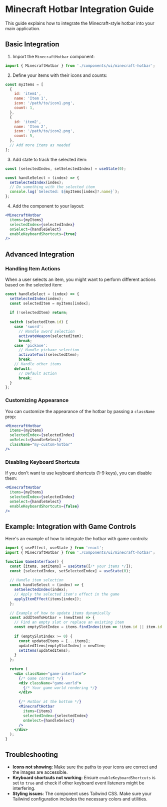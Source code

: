 # Minecraft Hotbar Integration Guide

This guide explains how to integrate the Minecraft-style hotbar into your main application.

## Basic Integration

1. Import the `MinecraftHotbar` component:

```jsx
import { MinecraftHotbar } from './components/ui/minecraft-hotbar';
```

2. Define your items with their icons and counts:

```jsx
const myItems = [
  {
    id: 'item1',
    name: 'Item 1',
    icon: '/path/to/icon1.png',
    count: 1,
  },
  {
    id: 'item2',
    name: 'Item 2',
    icon: '/path/to/icon2.png',
    count: 5,
  },
  // Add more items as needed
];
```

3. Add state to track the selected item:

```jsx
const [selectedIndex, setSelectedIndex] = useState(0);

const handleSelect = (index) => {
  setSelectedIndex(index);
  // Do something with the selected item
  console.log(`Selected: ${myItems[index]?.name}`);
};
```

4. Add the component to your layout:

```jsx
<MinecraftHotbar
  items={myItems}
  selectedIndex={selectedIndex}
  onSelect={handleSelect}
  enableKeyboardShortcuts={true}
/>
```

## Advanced Integration

### Handling Item Actions

When a user selects an item, you might want to perform different actions based on the selected item:

```jsx
const handleSelect = (index) => {
  setSelectedIndex(index);
  const selectedItem = myItems[index];
  
  if (!selectedItem) return;
  
  switch (selectedItem.id) {
    case 'sword':
      // Handle sword selection
      activateWeapon(selectedItem);
      break;
    case 'pickaxe':
      // Handle pickaxe selection
      activateTool(selectedItem);
      break;
    // Handle other items
    default:
      // Default action
      break;
  }
};
```

### Customizing Appearance

You can customize the appearance of the hotbar by passing a `className` prop:

```jsx
<MinecraftHotbar
  items={myItems}
  selectedIndex={selectedIndex}
  onSelect={handleSelect}
  className="my-custom-hotbar"
/>
```

### Disabling Keyboard Shortcuts

If you don't want to use keyboard shortcuts (1-9 keys), you can disable them:

```jsx
<MinecraftHotbar
  items={myItems}
  selectedIndex={selectedIndex}
  onSelect={handleSelect}
  enableKeyboardShortcuts={false}
/>
```

## Example: Integration with Game Controls

Here's an example of how to integrate the hotbar with game controls:

```jsx
import { useEffect, useState } from 'react';
import { MinecraftHotbar } from './components/ui/minecraft-hotbar';

function GameInterface() {
  const [items, setItems] = useState([/* your items */]);
  const [selectedIndex, setSelectedIndex] = useState(0);
  
  // Handle item selection
  const handleSelect = (index) => {
    setSelectedIndex(index);
    // Apply the selected item's effect in the game
    applyItemEffect(items[index]);
  };
  
  // Example of how to update items dynamically
  const addItemToHotbar = (newItem) => {
    // Find an empty slot or replace an existing item
    const emptySlotIndex = items.findIndex(item => !item.id || item.id.startsWith('empty-'));
    
    if (emptySlotIndex >= 0) {
      const updatedItems = [...items];
      updatedItems[emptySlotIndex] = newItem;
      setItems(updatedItems);
    }
  };
  
  return (
    <div className="game-interface">
      {/* Game content */}
      <div className="game-world">
        {/* Your game world rendering */}
      </div>
      
      {/* Hotbar at the bottom */}
      <MinecraftHotbar
        items={items}
        selectedIndex={selectedIndex}
        onSelect={handleSelect}
      />
    </div>
  );
}
```

## Troubleshooting

- **Icons not showing**: Make sure the paths to your icons are correct and the images are accessible.
- **Keyboard shortcuts not working**: Ensure `enableKeyboardShortcuts` is set to `true` and check if other keyboard event listeners might be interfering.
- **Styling issues**: The component uses Tailwind CSS. Make sure your Tailwind configuration includes the necessary colors and utilities. 